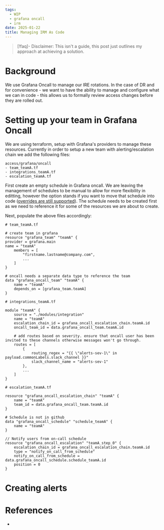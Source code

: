 ```yaml
---
tags:
  - WIP
  - grafana oncall
  - irm
date: 2025-01-22
title: Managing IRM As Code
---
```


> [!faq]- Disclaimer: 
> This isn't a guide, this post just outlines my approach at achieving a solution.

# Background

We use Grafana Oncall to manage our IRE rotations. In the case of DR and for convenience - we want to have the ability to manage and configure what we can in code - this allows us to formally review access changes before they are rolled out.

# Setting up your team in Grafana Oncall

We are using terraform, setup with Grafana's providers to manage these resources. Currently in order to setup a new team with alerting/escalation chain we add the following files:

```
access/grafana/oncall
- team_teamA.tf
- integrations_teamA.tf
- escalation_teamA.tf
```

First create an empty schedule in Grafana oncall. We are leaving the management of schedules to be manual to allow for more flexibility in editting, however the option stands if you want to move that schedule into code ([overrides are still supported](https://registry.terraform.io/providers/grafana/grafana/latest/docs/resources/oncall_schedule#enable_web_overrides-1)). The schedule needs to be created first as we need to reference it for some of the resources we are about to create.

Next, populate the above files accordingly:

```hcl
# team_teamA.tf

# create team in grafana
resource "grafana_team" "teamA" {
provider = grafana.main
name = "teamA"
	members = [
		"firstname.lastname@company.com",
		...
	]
}

# oncall needs a separate data type to reference the team
data "grafana_oncall_team" "teamA" {
	name = "teamA"
	depends_on = [grafana_team.teamA]
}
```

```hcl
# integrations_teamA.tf

module "teamA" {
	source = "./modules/integration"
	name = "teamA"
	escalation_chain_id = grafana_oncall_escalation_chain.teamA.id
	oncall_team_id = data.grafana_oncall_team.teamA.id

	# add routes based on severity. ensure that oncall user has been invited to these channels otherwise messages won't go through.
	routes = [
		{
			routing_regex = "{{ \"alerts-sev-1\" in payload.commonLabels.slack_channel }}"
			slack_channel_name = "alerts-sev-1"
		},
		...
	]
}

```

```hcl
# escalation_teamA.tf

resource "grafana_oncall_escalation_chain" "teamA" {
	name = "teamA"
	team_id = data.grafana_oncall_team.teamA.id
}

# Schedule is not in github
data "grafana_oncall_schedule" "schedule_teamA" {
	name = "teamA"
}

// Notify users from on-call schedule
resource "grafana_oncall_escalation" "teamA_step_0" {
	escalation_chain_id = grafana_oncall_escalation_chain.teamA.id
	type = "notify_on_call_from_schedule"
	notify_on_call_from_schedule = data.grafana_oncall_schedule.schedule_teamA.id
	position = 0
}
```

# Creating alerts



# References

- 
